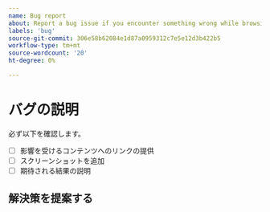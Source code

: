 ```yaml
---
name: Bug report
about: Report a bug issue if you encounter something wrong while browsing our documentation
labels: 'bug'
source-git-commit: 306e58b62084e1d87a0959312c7e5e12d3b422b5
workflow-type: tm+mt
source-wordcount: '20'
ht-degree: 0%

---
```



# バグの説明

<!-- (REQUIRED) What is the issue? Describe your experience with the current behavior. Provide as much detail and resources as you can. -->

必ず以下を確認します。

- [ ] 影響を受けるコンテンツへのリンクの提供
- [ ] スクリーンショットを追加
- [ ] 期待される結果の説明

## 解決策を提案する

<!-- (OPTIONAL) Describe your solution for this issue. -->

<!-- Thank you for taking the time to report the issue. -->
